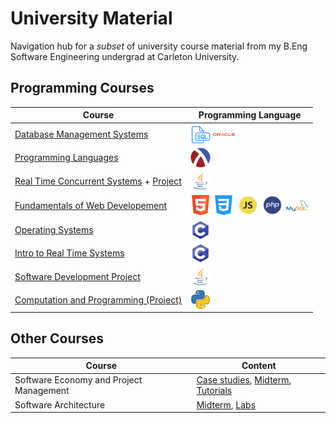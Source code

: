 # University Material 
Navigation hub for a *subset* of university course material from my B.Eng Software Engineering undergrad at Carleton University. 
## Programming Courses

| Course | Programming Language | 
| ------ | -------------------- |
|[Database Management Systems](/courses/database-management/)|<img align="center" height="32" width="32" src="icons/sql_icon.png"> <img align="center" height="32" width="35" src="icons/oracle_icon.png">|
|[Programming Languages](/courses/racket/)|<img align="center" height="32" width="32" padding-right="10px;" src="icons/racket_icon.png"> |
|[Real Time Concurrent Systems](https://github.com/va9id/concurrent-systems) + [Project](https://github.com/ConnorMarcus/SYSC3303Project)|<img align="center" height="32" width="32" src="icons/java_icon.png">|
|[Fundamentals of Web Developement](/courses/intro-web-dev/)|<img align="center" height="32" width="32" src="icons/html_icon.png"> <img align="center" height="34" width="34" src="icons/css_icon.png"> <img align="center" height="36" width="36" src="icons/javascript_icon.png"> <img align="center" height="36" width="36" src="icons/php_icon.png"> <img align="center" height="36" width="36" src="icons/mysql_icon.png">|
|[Operating Systems](https://github.com/va9id/operating-systems)|<img align="center" height="32" width="32" src="icons/c_icon.png">|
|[Intro to Real Time Systems](/courses/real-time-systems/)|<img align="center" height="32" width="32" src="icons/c_icon.png">|
|[Software Development Project](https://github.com/va9id/monopoly)|<img align="center" height="32" width="32" src="icons/java_icon.png">|
|[Computation and Programming (Project)](https://github.com/va9id/cli-image-editor)|<img align="center" height="32" width="32" src="icons/python_icon.png">|

## Other Courses

| Course | Content |
| ------ | ------- |
|Software Economy and Project Management|[Case studies](courses/project-management/case-studies/), [Midterm](courses/project-management/midterm.pdf), [Tutorials](courses/project-management/tutorials/) |
|Software Architecture|[Midterm](/courses/software-architecture/midterm.pdf), [Labs](/courses/software-architecture/labs/)|
